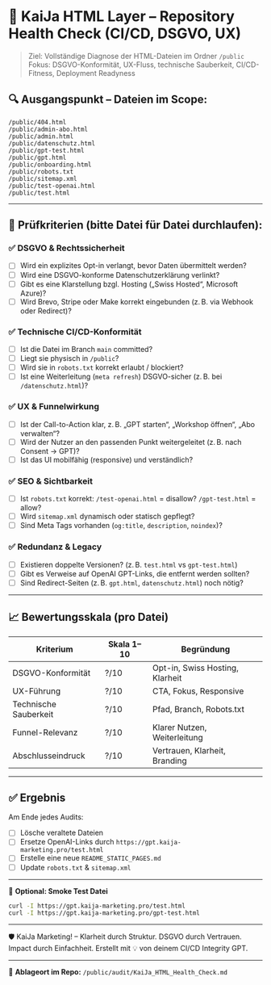 # 🧪 KaiJa HTML Layer – Repository Health Check (CI/CD, DSGVO, UX)

> Ziel: Vollständige Diagnose der HTML-Dateien im Ordner `/public`
> Fokus: DSGVO-Konformität, UX-Fluss, technische Sauberkeit, CI/CD-Fitness, Deployment Readyness

## 🔍 Ausgangspunkt – Dateien im Scope:

```
/public/404.html
/public/admin-abo.html
/public/admin.html
/public/datenschutz.html
/public/gpt-test.html
/public/gpt.html
/public/onboarding.html
/public/robots.txt
/public/sitemap.xml
/public/test-openai.html
/public/test.html
```

---

## 🔁 Prüfkriterien (bitte Datei für Datei durchlaufen):

### ✅ DSGVO & Rechtssicherheit

* [ ] Wird ein explizites Opt-in verlangt, bevor Daten übermittelt werden?
* [ ] Wird eine DSGVO-konforme Datenschutzerklärung verlinkt?
* [ ] Gibt es eine Klarstellung bzgl. Hosting („Swiss Hosted“, Microsoft Azure)?
* [ ] Wird Brevo, Stripe oder Make korrekt eingebunden (z. B. via Webhook oder Redirect)?

### ✅ Technische CI/CD-Konformität

* [ ] Ist die Datei im Branch `main` committed?
* [ ] Liegt sie physisch in `/public`?
* [ ] Wird sie in `robots.txt` korrekt erlaubt / blockiert?
* [ ] Ist eine Weiterleitung (`meta refresh`) DSGVO-sicher (z. B. bei `/datenschutz.html`)?

### ✅ UX & Funnelwirkung

* [ ] Ist der Call-to-Action klar, z. B. „GPT starten“, „Workshop öffnen“, „Abo verwalten“?
* [ ] Wird der Nutzer an den passenden Punkt weitergeleitet (z. B. nach Consent → GPT)?
* [ ] Ist das UI mobilfähig (responsive) und verständlich?

### ✅ SEO & Sichtbarkeit

* [ ] Ist `robots.txt` korrekt: `/test-openai.html` = disallow? `/gpt-test.html` = allow?
* [ ] Wird `sitemap.xml` dynamisch oder statisch gepflegt?
* [ ] Sind Meta Tags vorhanden (`og:title`, `description`, `noindex`)?

### ✅ Redundanz & Legacy

* [ ] Existieren doppelte Versionen? (z. B. `test.html` vs `gpt-test.html`)
* [ ] Gibt es Verweise auf OpenAI GPT-Links, die entfernt werden sollten?
* [ ] Sind Redirect-Seiten (z. B. `gpt.html`, `datenschutz.html`) noch nötig?

---

## 📈 Bewertungsskala (pro Datei)

| Kriterium             | Skala 1–10 | Begründung                      |
| --------------------- | ---------- | ------------------------------- |
| DSGVO-Konformität     | ?/10       | Opt-in, Swiss Hosting, Klarheit |
| UX-Führung            | ?/10       | CTA, Fokus, Responsive          |
| Technische Sauberkeit | ?/10       | Pfad, Branch, Robots.txt        |
| Funnel-Relevanz       | ?/10       | Klarer Nutzen, Weiterleitung    |
| Abschlusseindruck     | ?/10       | Vertrauen, Klarheit, Branding   |

---

## ✅ Ergebnis

Am Ende jedes Audits:

* [ ] Lösche veraltete Dateien
* [ ] Ersetze OpenAI-Links durch `https://gpt.kaija-marketing.pro/test.html`
* [ ] Erstelle eine neue `README_STATIC_PAGES.md`
* [ ] Update `robots.txt` & `sitemap.xml`

---

📎 **Optional: Smoke Test Datei**

```bash
curl -I https://gpt.kaija-marketing.pro/test.html
curl -I https://gpt.kaija-marketing.pro/gpt-test.html
```

---

🛡 KaiJa Marketing! – Klarheit durch Struktur. DSGVO durch Vertrauen. Impact durch Einfachheit.
Erstellt mit 💡 von deinem CI/CD Integrity GPT.

---

📁 **Ablageort im Repo:** `/public/audit/KaiJa_HTML_Health_Check.md`
